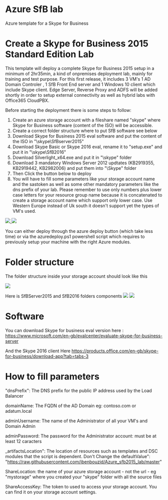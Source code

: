 # Azure SfB lab
Azure template for a Skype for Business

# Create a Skype for Business 2015 Standard Edition Lab

This template will deploy a complete Skype for Business 2015 setup in a minimum of 2hr35min, a kind of onpremises deployment lab, mainly for training and test purpose. 
For this first release, it includes 3 VM's 1 AD Domain Controler , 1 SfB Front End server and 1 Windows 10 client which include Skype client. Edge Server, Reverse Proxy and ADFS will be added shortly in order to setup external connectivity as well as hybrid labs with Office365 CloudPBX.

Before starting the deployment there is some steps to follow:

1. Create an azure storage account with a fileshare named "skype" where Skype for Business software (content of the ISO) will be accessible.
2. Create a correct folder structure where to put SfB software see below
3. Download Skype for Business 2015 eval software and put the content of the ISO in "\skype\SfBserver2015\"
4. Download Skype Basic or Skype 2016 eval, rename it to "setup.exe" and put it in "\skype\SfB2016\"
5. Download Silverlight_x64.exe and put it in "\skype" folder
6. Download 3 mandatory Windows Server 2012 updtates (KB2919355, KB2919442, KB2982006) and put them into "\Skype" folder
7. Then Click the button below to deploy
8. You will have to fill some parameters like your storage account name and the sastoken as well as some other mandatory parameters like the dns prefix of your lab. Please remember to use only numbers plus lower case letters for your resource group name because it is concatenated to create a storage account name which support only lower case. Use Western Europe instead of Uk south it doesn't support yet the types of VM's used.


<a href="https://portal.azure.com/#create/Microsoft.Template/uri/https%3A%2F%2Fraw.githubusercontent.com%2Fibenbouzid%2FAzure_sfb2015_lab%2Fmaster%2Fazuredeploy.json" target="_blank">
    <img src="http://azuredeploy.net/deploybutton.png"/>
</a>

<a href="http://armviz.io/#/?load=https%3A%2F%2Fraw.githubusercontent.com%2Fibenbouzid%2FAzure_sfb2015_lab%2Fmaster%2Fazuredeploy.json" target="_blank">
    <img src="http://armviz.io/visualizebutton.png"/>
</a>

You can either deploy through the azure deploy button (which take less time) or via the azuredeploy.ps1 powershell script which requires to previously setup your machine with the right Azure modules.

# Folder structure
The folder structure inside your storage account should look like this

<a >
<img src="https://raw.githubusercontent.com/ibenbouzid/Azure_sfb2015_lab/master/images/FolderStructure.jpg"/>
</a>

Here is SfBServer2015 and SfB2016 folders components
<a >
<img src="https://raw.githubusercontent.com/ibenbouzid/Azure_sfb2015_lab/master/images/SfBServer2015.jpg"/>
<img src="https://raw.githubusercontent.com/ibenbouzid/Azure_sfb2015_lab/master/images/SfB2016.jpg"/>
</a>

# Software

You can download Skype for business eval version here :
https://www.microsoft.com/en-gb/evalcenter/evaluate-skype-for-business-server

And the Skype 2016 client Here
https://products.office.com/en-gb/skype-for-business/download-app?tab=tabs-3

# How to fill parameters

 "dnsPrefix":  The DNS prefix for the public IP address used by the Load Balancer

 domainName: The FQDN of the AD Domain eg: contoso.com or adatum.local
     
 adminUsername: The name of the Administrator of all your VM's and Domain Admin
     
 adminPassword: The password for the Administrator account: must be at least 12 caracters
    
_artifactsLocation":  The location of resources such as templates and DSC modules that the script is dependent. Don't Change the defaultValue": "https://raw.githubusercontent.com/ibenbouzid/Azure_sfb2015_lab/master"
   
 ShareLocation: the name of your azure storage account - not the url - eg "mystorage" where you created your "skype" folder with all the source files 
 
 ShareAccessKey: The token to used to access your storage account. You can find it on your storage account settings.

